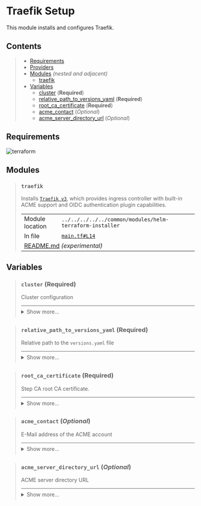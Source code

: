 # Traefik Setup

This module installs and configures Traefik.

## Contents

<blockquote><!-- contents:start -->

- [Requirements](#requirements)
- [Providers](#providers)
- [Modules](#modules) _(nested and adjacent)_
  - [traefik](#traefik)
- [Variables](#variables)
  - [cluster](#cluster-required) (**Required**)
  - [relative_path_to_versions_yaml](#relative_path_to_versions_yaml-required) (**Required**)
  - [root_ca_certificate](#root_ca_certificate-required) (**Required**)
  - [acme_contact](#acme_contact-optional) (*Optional*)
  - [acme_server_directory_url](#acme_server_directory_url-optional) (*Optional*)
</blockquote><!-- contents:end -->

## Requirements
  
![terraform](https://img.shields.io/badge/terraform->=1.5.7-d3287d?logo=terraform)

## Modules
  
<blockquote><!-- module:"traefik":start -->

### `traefik`

Installs [`Traefik v3`](https://github.com/traefik/traefik), which provides ingress controller with built-in ACME support and OIDC authentication plugin capabilities.
  <table>
    <tr>
      <td>Module location</td>
      <td><code>../../../../../common/modules/helm-terraform-installer</code></td>
    </tr>
    <tr>
      <td>In file</td>
      <td><a href="./main.tf#L14"><code>main.tf#L14</code></a></td>
    </tr>
    <tr>
      <td colspan="2"><a href="../../../../../common/modules/helm-terraform-installer/README.md">README.md</a> <em>(experimental)</em></td>
    </tr>
  </table>
</blockquote><!-- module:"traefik":end -->

## Variables
  
<blockquote><!-- variable:"cluster":start -->

### `cluster` (**Required**)

Cluster configuration

<details style="border-top-color: inherit; border-top-width: 0.1em; border-top-style: solid; padding-top: 0.5em; padding-bottom: 0.5em;">
  <summary>Show more...</summary>

  **Type**:
  ```hcl
  object({
    name    = string
    lb_cidr = string
    domain  = string
  })
  ```
  In file: <a href="./variables.tf#L1"><code>variables.tf#L1</code></a>

</details>
</blockquote><!-- variable:"cluster":end -->
<blockquote><!-- variable:"relative_path_to_versions_yaml":start -->

### `relative_path_to_versions_yaml` (**Required**)

Relative path to the `versions.yaml` file

<details style="border-top-color: inherit; border-top-width: 0.1em; border-top-style: solid; padding-top: 0.5em; padding-bottom: 0.5em;">
  <summary>Show more...</summary>

  **Type**:
  ```hcl
  string
  ```
  In file: <a href="./variables.tf#L10"><code>variables.tf#L10</code></a>

</details>
</blockquote><!-- variable:"relative_path_to_versions_yaml":end -->
<blockquote><!-- variable:"root_ca_certificate":start -->

### `root_ca_certificate` (**Required**)

Step CA root CA certificate.

<details style="border-top-color: inherit; border-top-width: 0.1em; border-top-style: solid; padding-top: 0.5em; padding-bottom: 0.5em;">
  <summary>Show more...</summary>

  **Type**:
  ```hcl
  string
  ```
  In file: <a href="./variables.tf#L16"><code>variables.tf#L16</code></a>

</details>
</blockquote><!-- variable:"root_ca_certificate":end -->
<blockquote><!-- variable:"acme_contact":start -->

### `acme_contact` (*Optional*)

E-Mail address of the ACME account

<details style="border-top-color: inherit; border-top-width: 0.1em; border-top-style: solid; padding-top: 0.5em; padding-bottom: 0.5em;">
  <summary>Show more...</summary>

  **Type**:
  ```hcl
  string
  ```
  **Default**:
  ```json
  "admin@my.world"
  ```
  In file: <a href="./variables.tf#L29"><code>variables.tf#L29</code></a>

</details>
</blockquote><!-- variable:"acme_contact":end -->
<blockquote><!-- variable:"acme_server_directory_url":start -->

### `acme_server_directory_url` (*Optional*)

ACME server directory URL

<details style="border-top-color: inherit; border-top-width: 0.1em; border-top-style: solid; padding-top: 0.5em; padding-bottom: 0.5em;">
  <summary>Show more...</summary>

  **Type**:
  ```hcl
  string
  ```
  **Default**:
  ```json
  "https://step-ca.my.world/acme/step-ca-acme/directory"
  ```
  In file: <a href="./variables.tf#L22"><code>variables.tf#L22</code></a>

</details>
</blockquote><!-- variable:"acme_server_directory_url":end -->
